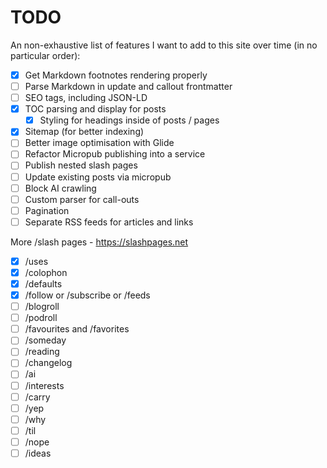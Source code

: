 # TODO

An non-exhaustive list of features I want to add to this site over time (in no particular order):

- [x] Get Markdown footnotes rendering properly
- [ ] Parse Markdown in update and callout frontmatter
- [ ] SEO tags, including JSON-LD
- [x] TOC parsing and display for posts
    - [x] Styling for headings inside of posts / pages
- [x] Sitemap (for better indexing)
- [ ] Better image optimisation with Glide
- [ ] Refactor Micropub publishing into a service
- [ ] Publish nested slash pages
- [ ] Update existing posts via micropub
- [ ] Block AI crawling
- [ ] Custom parser for call-outs
- [ ] Pagination
- [ ] Separate RSS feeds for articles and links

More /slash pages - https://slashpages.net
- [x] /uses
- [x] /colophon
- [x] /defaults
- [x] /follow or /subscribe or /feeds
- [ ] /blogroll
- [ ] /podroll
- [ ] /favourites and /favorites
- [ ] /someday
- [ ] /reading
- [ ] /changelog
- [ ] /ai
- [ ] /interests
- [ ] /carry
- [ ] /yep
- [ ] /why
- [ ] /til
- [ ] /nope
- [ ] /ideas
